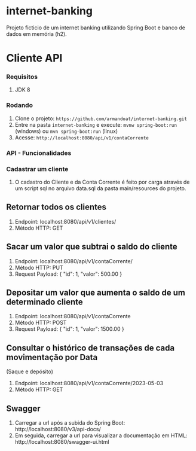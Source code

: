 # internet-banking
Projeto ficticio de um internet banking utilizando Spring Boot e banco de dados em memória (h2).

# Cliente API

### Requisitos

1. JDK 8

### Rodando
1. Clone o projeto: `https://github.com/armandoat/internet-banking.git`
1. Entre na pasta `internet-banking` e execute: `mvnw spring-boot:run` (windows) ou `mvn spring-boot:run` (linux) 
1. Acesse: `http://localhost:8080/api/v1/contaCorrente`

### API - Funcionalidades ###
### Cadastrar um cliente
1. O cadastro do Cliente e da Conta Corrente é feito por carga através de um script sql no arquivo data.sql da pasta main/resources do projeto.

## Retornar todos os clientes
1. Endpoint: localhost:8080/api/v1/clientes/
1. Método HTTP: GET

## Sacar um valor que subtrai o saldo do cliente
1. Endpoint: localhost:8080/api/v1/contaCorrente/
1. Método HTTP: PUT
1. Request Payload: 
{
    "id": 1,
    "valor": 500.00 
}

## Depositar um valor que aumenta o saldo de um determinado cliente
1. Endpoint: localhost:8080/api/v1/contaCorrente
1. Método HTTP: POST
1. Request Payload: 
{
    "id": 1,
    "valor": 1500.00 
}

## Consultar o histórico de transações de cada movimentação por Data
(Saque e depósito)
1. Endpoint: localhost:8080/api/v1/contaCorrente/2023-05-03
1. Método HTTP: GET

## Swagger
1. Carregar a url após a subida do Spring Boot: http://localhost:8080/v3/api-docs/
1. Em seguida, carregar a url para visualizar a documentação em HTML: http://localhost:8080/swagger-ui.html
